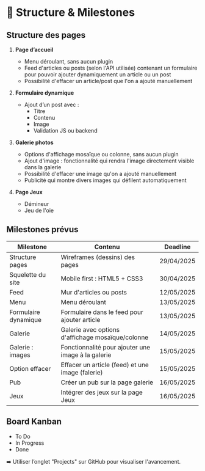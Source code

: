 # 📅 Structure & Milestones

## Structure des pages

1. **Page d’accueil**
   - Menu déroulant, sans aucun plugin
   - Feed d'articles ou posts (selon l'API utilisée) contenant un formulaire pour pouvoir ajouter dynamiquement un article ou un post
   - Possibilité d'effacer un article/post que l'on a ajouté manuellement

2. **Formulaire dynamique**
   - Ajout d’un post avec :
     - Titre
     - Contenu
     - Image
     - Validation JS ou backend

3. **Galerie photos**
   - Options d'affichage mosaïque ou colonne, sans aucun plugin
   - Ajout d'image : fonctionnalité qui rendra l'image directement visible dans la galerie
   - Possibilité d'effacer une image qu'on a ajouté manuellement
   - Publicité qui montre divers images qui défilent automatiquement

4. **Page Jeux**
   - Démineur
   - Jeu de l'oie

## Milestones prévus

| Milestone              | Contenu                                            | Deadline      |
|------------------------|----------------------------------------------------|---------------|
| Structure pages        | Wireframes (dessins) des pages                     | 29/04/2025    |
| Squelette du site      | Mobile first : HTML5 + CSS3                        | 30/04/2025    |
| Feed                   | Mur d'articles ou posts                            | 12/05/2025    |
| Menu                   | Menu déroulant                                     | 13/05/2025    |
| Formulaire dynamique   | Formulaire dans le feed pour ajouter article       | 13/05/2025    |
| Galerie                | Galerie avec options d'affichage mosaïque/colonne  | 14/05/2025    |
| Galerie : images       | Fonctionnalité pour ajouter une image à la galerie | 15/05/2025    |
| Option effacer         | Effacer un article (feed) et une image (falerie)   | 15/05/2025    |
| Pub                    | Créer un pub sur la page galerie                   | 16/05/2025    |
| Jeux                   | Intégrer des jeux sur la page Jeux                 | 16/05/2025    |

## Board Kanban

- To Do
- In Progress
- Done

➡️ Utiliser l’onglet "Projects" sur GitHub pour visualiser l'avancement.
